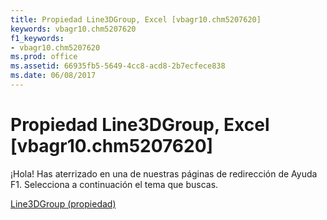 ```yaml
---
title: Propiedad Line3DGroup, Excel [vbagr10.chm5207620]
keywords: vbagr10.chm5207620
f1_keywords:
- vbagr10.chm5207620
ms.prod: office
ms.assetid: 66935fb5-5649-4cc8-acd8-2b7ecfece838
ms.date: 06/08/2017
---
```





# Propiedad Line3DGroup, Excel [vbagr10.chm5207620]

¡Hola! Has aterrizado en una de nuestras páginas de redirección de Ayuda F1. Selecciona a continuación el tema que buscas.


 [Line3DGroup (propiedad)](http://msdn.microsoft.com/library/line3dgroup-property%28Office.15%29.aspx)


